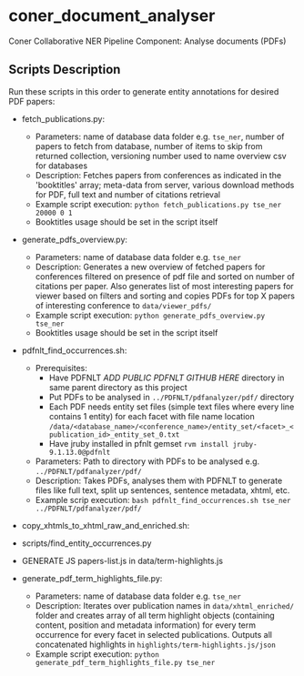 # coner_document_analyser
Coner Collaborative NER Pipeline Component: Analyse documents (PDFs)

## Scripts Description
Run these scripts in this order to generate entity annotations for desired PDF papers: 

- fetch_publications.py:
  - Parameters: name of database data folder e.g. `tse_ner`, number of papers to fetch from database, number of items to skip from returned collection, versioning number used to name overview csv for databases
  - Description: Fetches papers from conferences as indicated in the 'booktitles' array; meta-data from server, various download methods for PDF, full text and number of citations retrieval
  - Example script execution: `python fetch_publications.py tse_ner 20000 0 1`
  - Booktitles usage should be set in the script itself

- generate_pdfs_overview.py:
  - Parameters: name of database data folder e.g. `tse_ner`
  - Description: Generates a new overview of fetched papers for conferences filtered on presence of pdf file and sorted on number of citations per paper. Also generates list of most interesting papers for viewer based on filters and sorting and copies PDFs for top X papers of interesting conference to `data/viewer_pdfs/`
  - Example script execution: `python generate_pdfs_overview.py tse_ner` 
  - Booktitles usage should be set in the script itself


- pdfnlt_find_occurrences.sh:
  - Prerequisites: 
    - Have PDFNLT *ADD PUBLIC PDFNLT GITHUB HERE* directory in same parent directory as this project
    - Put PDFs to be analysed in `../PDFNLT/pdfanalyzer/pdf/` directory
    - Each PDF needs entity set files (simple text files where every line contains 1 entity) for each facet with file name location `/data/<database_name>/<conference_name>/entity_set/<facet>_<publication_id>_entity_set_0.txt`
    - Have jruby installed in pfnlt gemset `rvm install jruby-9.1.13.0@pdfnlt`
  - Parameters: Path to directory with PDFs to be analysed e.g. `../PDFNLT/pdfanalyzer/pdf/`
  - Description: Takes PDFs, analyses them with PDFNLT to generate files like full text, split up sentences, sentence metadata, xhtml, etc.
  - Example scrip execution: `bash pdfnlt_find_occurrences.sh tse_ner ../PDFNLT/pdfanalyzer/pdf/`

- copy_xhtmls_to_xhtml_raw_and_enriched.sh:

-  scripts/find_entity_occurrences.py

- GENERATE JS papers-list.js in data/term-highlights.js

- generate_pdf_term_highlights_file.py:
  - Parameters: name of database data folder e.g. `tse_ner`
  - Description: Iterates over publication names in `data/xhtml_enriched/` folder and creates array of all term highlight objects (containing content, position and metadata information) for every term occurrence for every facet in selected publications. Outputs all concatenated highlights in `highlights/term-highlights.js/json`
  - Example script execution: `python generate_pdf_term_highlights_file.py tse_ner` 


